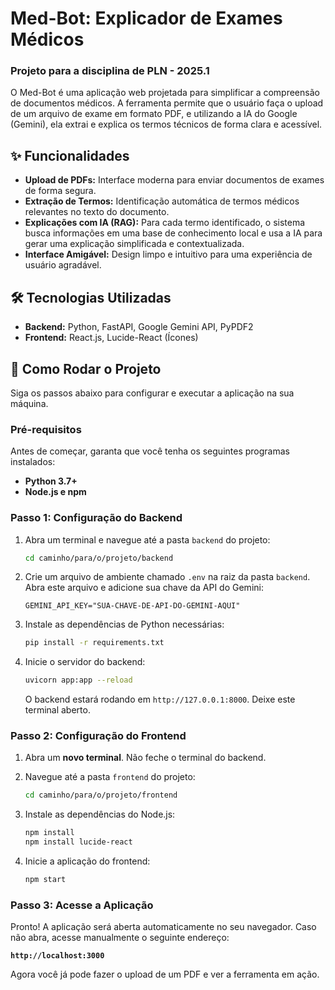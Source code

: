 # Med-Bot: Explicador de Exames Médicos
### Projeto para a disciplina de PLN - 2025.1

O Med-Bot é uma aplicação web projetada para simplificar a compreensão de documentos médicos. A ferramenta permite que o usuário faça o upload de um arquivo de exame em formato PDF, e utilizando a IA do Google (Gemini), ela extrai e explica os termos técnicos de forma clara e acessível.

## ✨ Funcionalidades

* **Upload de PDFs:** Interface moderna para enviar documentos de exames de forma segura.
* **Extração de Termos:** Identificação automática de termos médicos relevantes no texto do documento.
* **Explicações com IA (RAG):** Para cada termo identificado, o sistema busca informações em uma base de conhecimento local e usa a IA para gerar uma explicação simplificada e contextualizada.
* **Interface Amigável:** Design limpo e intuitivo para uma experiência de usuário agradável.

## 🛠️ Tecnologias Utilizadas

* **Backend:** Python, FastAPI, Google Gemini API, PyPDF2
* **Frontend:** React.js, Lucide-React (Ícones)

## 🚀 Como Rodar o Projeto

Siga os passos abaixo para configurar e executar a aplicação na sua máquina.

### Pré-requisitos

Antes de começar, garanta que você tenha os seguintes programas instalados:
* **Python 3.7+**
* **Node.js e npm**

### Passo 1: Configuração do Backend

1.  Abra um terminal e navegue até a pasta `backend` do projeto:
    ```bash
    cd caminho/para/o/projeto/backend
    ```

2.  Crie um arquivo de ambiente chamado `.env` na raiz da pasta `backend`. Abra este arquivo e adicione sua chave da API do Gemini:
    ```env
    GEMINI_API_KEY="SUA-CHAVE-DE-API-DO-GEMINI-AQUI"
    ```

3.  Instale as dependências de Python necessárias:
    ```bash
    pip install -r requirements.txt
    ```

4.  Inicie o servidor do backend:
    ```bash
    uvicorn app:app --reload
    ```
    O backend estará rodando em `http://127.0.0.1:8000`. Deixe este terminal aberto.

### Passo 2: Configuração do Frontend

1.  Abra um **novo terminal**. Não feche o terminal do backend.

2.  Navegue até a pasta `frontend` do projeto:
    ```bash
    cd caminho/para/o/projeto/frontend
    ```

3.  Instale as dependências do Node.js:
    ```bash
    npm install
    npm install lucide-react
    ```

4.  Inicie a aplicação do frontend:
    ```bash
    npm start
    ```

### Passo 3: Acesse a Aplicação

Pronto! A aplicação será aberta automaticamente no seu navegador. Caso não abra, acesse manualmente o seguinte endereço:

**`http://localhost:3000`**

Agora você já pode fazer o upload de um PDF e ver a ferramenta em ação.
